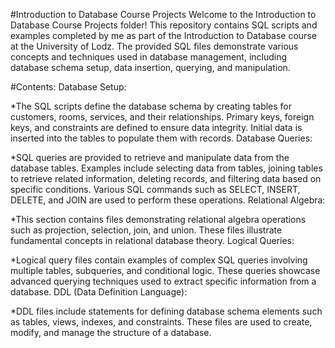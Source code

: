 #Introduction to Database Course Projects
Welcome to the Introduction to Database Course Projects folder! This repository contains SQL scripts and examples completed by me as part of the Introduction to Database course at the University of Lodz. The provided SQL files demonstrate various concepts and techniques used in database management, including database schema setup, data insertion, querying, and manipulation.

#Contents:
Database Setup:

*The SQL scripts define the database schema by creating tables for customers, rooms, services, and their relationships. Primary keys, foreign keys, and constraints are defined to ensure data integrity. Initial data is inserted into the tables to populate them with records.
Database Queries:

*SQL queries are provided to retrieve and manipulate data from the database tables. Examples include selecting data from tables, joining tables to retrieve related information, deleting records, and filtering data based on specific conditions. Various SQL commands such as SELECT, INSERT, DELETE, and JOIN are used to perform these operations.
Relational Algebra:

*This section contains files demonstrating relational algebra operations such as projection, selection, join, and union. These files illustrate fundamental concepts in relational database theory.
Logical Queries:

*Logical query files contain examples of complex SQL queries involving multiple tables, subqueries, and conditional logic. These queries showcase advanced querying techniques used to extract specific information from a database.
DDL (Data Definition Language):

*DDL files include statements for defining database schema elements such as tables, views, indexes, and constraints. These files are used to create, modify, and manage the structure of a database.
